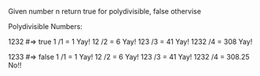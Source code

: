 Given number n return true for polydivisible, false othervise

Polydivisible Numbers:

 1232  #=> true
 1    /1 = 1    Yay!
 12   /2 = 6    Yay!
 123  /3 = 41   Yay!
 1232 /4 = 308  Yay!

 1233 #=> false
 1    /1 = 1       Yay!
 12   /2 = 6       Yay!
 123  /3 = 41      Yay!
 1232 /4 = 308.25  No!!
